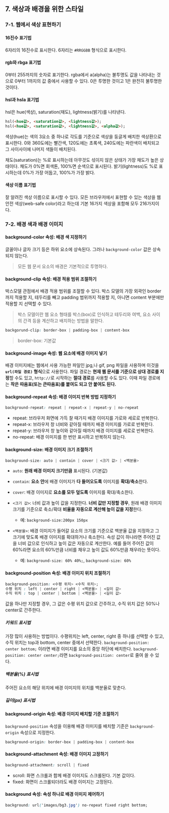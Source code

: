 ##  7. 색상과 배경을 위한 스타일

### 7-1. 웹에서 색상 표현하기

#### 16진수 표기법

6자리의 16진수로 표시한다. 6자리는 `#RRGGBB` 형식으로 표시한다. 

#### rgb와 rbga 표기법

0부터 255까지의 숫자로 표기한다. rgba에서 a(alpha)는 불투명도 값을 나타내는 것으로 0부터 1까지의 값 중에서 사용할 수 있다. 0은 투명한 것이고 1은 완전히 불투명한 것이다.

#### hsl과 hsla 표기법

hsl은 hue(색상), saturation(채도), lightness(밝기)를 나타낸다.

```html
hsl(<hue값>, <saturation값>, <lightness값>);
hsl(<hue값>, <saturation값>, <lightness값>, <alpha값>);
```

색상(hue)는 색의 3요소 중 하나로 각도를 기준으로 색상을 둥글게 배치한 색상환으로 표시한다. 0와 360도에는 빨간색, 120도에는 초록색, 240도에는 파란색이 배치되고 그 사이사이에 나머지 색들이 배치된다.

채도(saturation)는 %로 표시하는데 아무것도 섞이지 않은 상태가 가장 채도가 높은 상태이다. 채도가 0%면 회색톤, 100%면 순색으로 표시된다. 밝기(lightness)도 %로 표시하는데 0%가 가장 어둡고, 100%가 가장 밝다.

#### 색상 이름 표기법

 잘 알려진 색상 이름으로 표시할 수 있다. 모든 브라우저에서 표현할 수 있는 색상을 웹 안전 색상(web-safe color)라고 하는데 기본 16가지 색상을 포함해 모두 216가지이다.



### 7-2. 배경 색과 배경 이미지

#### background-color 속성: 배경 색 지정하기

글꼴이나 글자 크기 등은 하위 요소에 상속된다. 그러나 `background-color` 값은 상속되지 않는다. 

> 모든 웹 문서 요소의 배경은 기본적으로 투명하다.

#### background-clip 속성: 배경 적용 범위 조절하기

박스모델 관점에서 배경 적용 범위를 조절할 수 있다. 박스 모델의 가장 외곽인 border까지 적용할 지, 테두리를 빼고 padding 범위까지 적용할 지, 아니면 content 부분에만 적용할 지 선택할 수 있다.

> 박스 모델이란 웹 요소 형태를 박스(box)로 인식하고 테두리와 여백, 요소 사이의 간격 등을 계산하고 배치하는 방법을 말한다.

```css
backgorund-clip: border-box | padding-box | content-box
```

> border-box: 기본값

#### background-image 속성: 웹 요소에 배경 이미지 넣기

배경 이미지에는 웹에서 사용 가능한 파일인 jpg,나 gif, png 파일을 사용하며 이것을 **`url(파일 경로)` 형식**으로 사용한다. 파일 경로는 **현재 웹 문서를 기준으로 상대 경로를 지정**할 수도 있고, `http://`로 시작하는 **절대 경로**를 사용할 수도 있다. 이때 파일 경로에는 **작은 따옴표(또는 큰따옴표)를 붙여도 되고 안 붙여도 된다.**

#### background-repeat 속성: 배경 이미지 반복 방법 지정하기

```css
background-repeat: repeat | repeat-x | repeat-y | no-repeat
```

- repeat: 브라우저 화면에 가득 찰 때가지 배경 이미지를 가로와 세로로 반복한다.
- repeat-x: 브라우저 창 너비와 같아질 때까지 배경 이미지를 가로로 반복한다.
- repeat-y: 브라우저 창 높이와 같아질 때까지 배경 이미지를 세로로 반복한다.
- no-repeat: 배경 이미지를 한 번만 표시하고 반복하지 않는다.



#### background-size: 배경 이미지 크기 조절하기

```css
background-size: auto | contain | cover | <크기 값> | <백분율>
```

- `auto`: **원래 배경 이미지 크기만큼** 표시된다. (기본값)
- `contain`: **요소 안**에 배경 이미지가 **다 들어오도록** 이미지를 **확대/축소**한다.
- `cover`: 배경 이미지로 **요소를 모두 덮도록** 이미지를 확대/축소한다.
- `<크기 값>`: 너비 값과 높이 값을 지정한다. **너비 값만 지정할 경우**, 원래 배경 이미지 크기를 기준으로 축소/확대 **비율을 자동으로 계산해 높이 값을 지정**한다.
  - 예: `background-size:200px 150px` 

- `<백분율>`: 배경 이미지가 들어갈 요소의 크기를 기준으로 백분율 값을 지정하고 그 크기에 맞도록 배경 이미지를 확대하거나 축소한다. 속성 값이 하나라면 주어진 값을 너비 값으로 인식하고 높이 값은 자동으로 계산한다. 예를 들어 주어진 값이 60%라면 요소의 60%만큼 너비를 채우고 높이 값도 60%만큼 채우라는 뜻이다.
  - 예: `background-size: 60% 40%;`, `background-size: 60%`



#### background-position 속성: 배경 이미지 위치 조절하기

```css
background-position: <수평 위치> <수직 위치>;
수평 위치 : left | center | right | <백분율> | <길이 값>
수직 위치 : top | center | bottom | <백분율> | <길이 값>
```

값을 하나만 지정할 경우, 그 값은 수평 위치 값으로 간주하고, 수직 위치 값은 50%나 center로 간주한다. 

##### 키워드 표시법

가장 많이 사용하는 방법이다. 수평위치는 left, center, right 중 하나를 선택할 수 있고, 수직 위치는 top과 bottom, center 중에서 선택한다. `background-position: center bottom;` 이라면 배경 이미지를 요소의 중앙 하단에 배치한다. `background-position: center center;`라면 `background-position: center`로 줄여 쓸 수 있다.

##### 백분율(%) 표시법

주어진 요소의 해당 위치에 배경 이미지의 위치를 백분율로 맞춘다.

##### 길이(px) 표시법

#### background-origin 속성: 배경 이미지 배치할 기준 조절하기

`background-position` 속성을 이용해 배경 이미지를 배치할 기준은 `background-origin` 속성으로 지정한다.

```css
background-origin: border-box | padding-box | content-box
```

#### background-attachment 속성: 배경 이미지 고정하기

```css
background-attachment: scroll | fixed
```

- scroll: 화면 스크롤과 함께 배경 이미지도 스크롤된다. 기본 값이다.
- fixed: 화면이 스크롤되더라도 배경 이미지는 고정된다.


#### background 속성: 속성 하나로 배경 이미지 제어하기

````css
background: url('images/bg3.jpg') no-repeat fixed right bottom;
````

 